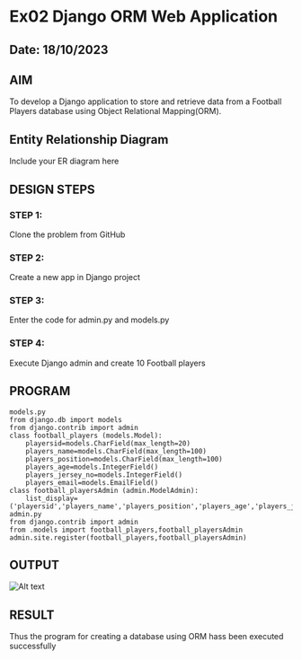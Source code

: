 # Ex02 Django ORM Web Application
## Date: 18/10/2023
## AIM
To develop a Django application to store and retrieve data from a Football Players database using Object Relational Mapping(ORM).

## Entity Relationship Diagram

Include your ER diagram here

## DESIGN STEPS

### STEP 1:
Clone the problem from GitHub

### STEP 2:
Create a new app in Django project

### STEP 3:
Enter the code for admin.py and models.py

### STEP 4:
Execute Django admin and create 10 Football players

## PROGRAM
```
models.py
from django.db import models
from django.contrib import admin
class football_players (models.Model):
    playersid=models.CharField(max_length=20)
    players_name=models.CharField(max_length=100)
    players_position=models.CharField(max_length=100)
    players_age=models.IntegerField()
    players_jersey_no=models.IntegerField()
    players_email=models.EmailField()
class football_playersAdmin (admin.ModelAdmin):
    list_display=('playersid','players_name','players_position','players_age','players_jersey_no','players_email')
admin.py
from django.contrib import admin
from .models import football_players,football_playersAdmin
admin.site.register(football_players,football_playersAdmin)

```


## OUTPUT
![Alt text](<Screenshot 2023-10-18 090657.png>)


## RESULT
Thus the program for creating a database using ORM hass been executed successfully
